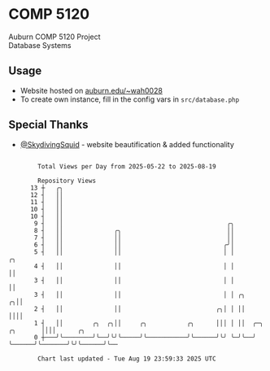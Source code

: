 # COMP 5120
Auburn COMP 5120 Project  
Database Systems

## Usage
- Website hosted on [auburn.edu/~wah0028](https://webhome.auburn.edu/~wah0028/)
- To create own instance, fill in the config vars in `src/database.php`

## Special Thanks
- [@SkydivingSquid](https://github.com/SkydivingSquid) - website beautification & added functionality

```

        Total Views per Day from 2025-05-22 to 2025-08-19

        Repository Views
      13 ┼   ╭╮
      12 ┤   ││
      11 ┤   ││
      10 ┤   ││
      10 ┤   ││
       9 ┤   ││                                             ╭╮
       8 ┤   ││              ╭╮                             ││
       7 ┤   ││              ││                             ││
       6 ┤   ││              ││                            ╭╯│
       5 ┤   ││              ││                            │ │                         ╭╮
       4 ┤   ││              ││                            │ │                         ││
       3 ┤   ││              ││                            │ │                         ││
       3 ┤   ││              ││                            │ │ ╭╮                    ╭╮││
       2 ┤   ││              ││                          ╭╮│ │ ││                    ││││
       1 ┤   ││        ╭╮  ╭╮││     ╭╮           ╭╮      │││ │ ││  ╭─╮      ╭╮       ││││      ╭╮
       0 ┼───╯╰────────╯╰──╯╰╯╰─────╯╰───────────╯╰──────╯╰╯ ╰─╯╰──╯ ╰──────╯╰───────╯╰╯╰──────╯╰──

        Chart last updated - Tue Aug 19 23:59:33 2025 UTC
        
```
